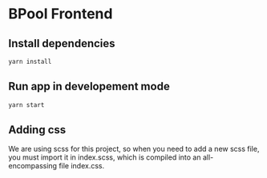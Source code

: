 # BPool Frontend

## Install dependencies

```sh
yarn install
```

## Run app in developement mode

```sh
yarn start
```

## Adding css

We are using scss for this project, so when you need to add a new scss file, you must import it in index.scss, which is compiled into an all-encompassing file index.css.
